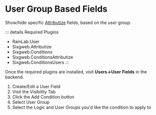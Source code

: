 # User Group Based Fields

Show/hide specific [Attributize](/attributize/) fields, based on the user group.

::: details Required Plugins
* RainLab.User
* Sixgweb.Attributize
* Sixgweb.Conditions
* Sixgweb.ConditionsAttributize
* Sixgweb.ConditionsUsers
:::

Once the required plugins are installed, visit **Users->User Fields** in the backend.

1. Create/Edit a User Field
2. Visit the Visibility Tab
3. Click the Add Condition button
4. Select User Group
5. Select the Logic and User Groups you'd like the condition to apply to
